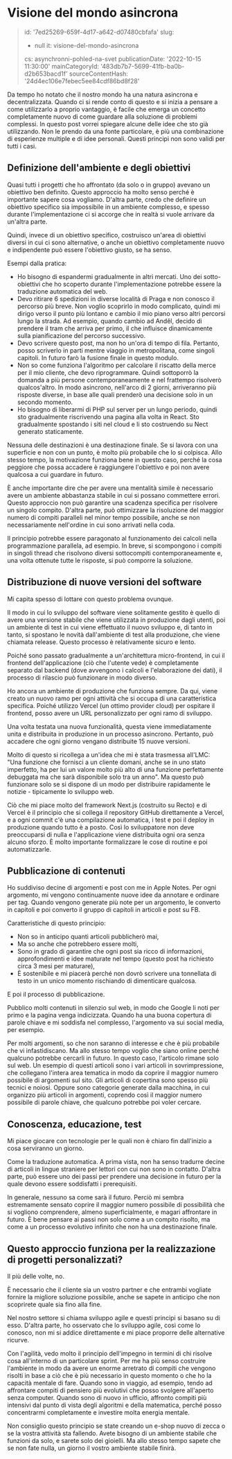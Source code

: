 Visione del mondo asincrona
===========================

> id: '7ed25269-659f-4d17-a642-d07480cbfafa'
> slug:
> 	- null
> 	it: visione-del-mondo-asincrona
> 
> cs: asynchronni-pohled-na-svet
> publicationDate: '2022-10-15 11:30:00'
> mainCategoryId: '483db7b7-5699-41fb-ba0b-d2b653bacd1f'
> sourceContentHash: '24d4ec106e7febec5ee84cdf86bd8f28'

Da tempo ho notato che il nostro mondo ha una natura asincrona e decentralizzata. Quando ci si rende conto di questo e si inizia a pensare a come utilizzarlo a proprio vantaggio, è facile che emerga un concetto completamente nuovo di come guardare alla soluzione di problemi complessi. In questo post vorrei spiegare alcune delle idee che sto già utilizzando. Non le prendo da una fonte particolare, è più una combinazione di esperienze multiple e di idee personali. Questi principi non sono validi per tutti i casi.

Definizione dell'ambiente e degli obiettivi
-------------------------

Quasi tutti i progetti che ho affrontato (da solo o in gruppo) avevano un obiettivo ben definito. Questo approccio ha molto senso perché è importante sapere cosa vogliamo. D'altra parte, credo che definire un obiettivo specifico sia impossibile in un ambiente complesso, e spesso durante l'implementazione ci si accorge che in realtà si vuole arrivare da un'altra parte.

Quindi, invece di un obiettivo specifico, costruisco un'area di obiettivi diversi in cui ci sono alternative, o anche un obiettivo completamente nuovo e indipendente può essere l'obiettivo giusto, se ha senso.

Esempi dalla pratica:

- Ho bisogno di espandermi gradualmente in altri mercati. Uno dei sotto-obiettivi che ho scoperto durante l'implementazione potrebbe essere la traduzione automatica del web.
- Devo ritirare 6 spedizioni in diverse località di Praga e non conosco il percorso più breve. Non voglio scoprirlo in modo complicato, quindi mi dirigo verso il punto più lontano e cambio il mio piano verso altri percorsi lungo la strada. Ad esempio, quando cambio ad Anděl, decido di prendere il tram che arriva per primo, il che influisce dinamicamente sulla pianificazione del percorso successivo.
- Devo scrivere questo post, ma non ho un'ora di tempo di fila. Pertanto, posso scriverlo in parti mentre viaggio in metropolitana, come singoli capitoli. In futuro farò la fusione finale in questo modulo.
- Non so come funziona l'algoritmo per calcolare il riscatto della merce per il mio cliente, che devo riprogrammare. Quindi sottoporrò la domanda a più persone contemporaneamente e nel frattempo risolverò qualcos'altro. In modo asincrono, nell'arco di 2 giorni, arriveranno più risposte diverse, in base alle quali prenderò una decisione solo in un secondo momento.
- Ho bisogno di liberarmi di PHP sul server per un lungo periodo, quindi sto gradualmente riscrivendo una pagina alla volta in React. Sto gradualmente spostando i siti nel cloud e li sto costruendo su Nect generato staticamente.

Nessuna delle destinazioni è una destinazione finale. Se si lavora con una superficie e non con un punto, è molto più probabile che lo si colpisca. Allo stesso tempo, la motivazione funziona bene in questo caso, perché la cosa peggiore che possa accadere è raggiungere l'obiettivo e poi non avere qualcosa a cui guardare in futuro.

È anche importante dire che per avere una mentalità simile è necessario avere un ambiente abbastanza stabile in cui si possano commettere errori. Questo approccio non può garantire una scadenza specifica per risolvere un singolo compito. D'altra parte, può ottimizzare la risoluzione del maggior numero di compiti paralleli nel minor tempo possibile, anche se non necessariamente nell'ordine in cui sono arrivati nella coda.

Il principio potrebbe essere paragonato al funzionamento dei calcoli nella programmazione parallela, ad esempio. In breve, si scompongono i compiti in singoli thread che risolvono diversi sottocompiti contemporaneamente e, una volta ottenute tutte le risposte, si può comporre la soluzione.

Distribuzione di nuove versioni del software
--------------------------------

Mi capita spesso di lottare con questo problema ovunque.

Il modo in cui lo sviluppo del software viene solitamente gestito è quello di avere una versione stabile che viene utilizzata in produzione dagli utenti, poi un ambiente di test in cui viene effettuato il nuovo sviluppo e, di tanto in tanto, si spostano le novità dall'ambiente di test alla produzione, che viene chiamata release. Questo processo è relativamente sicuro e lento.

Poiché sono passato gradualmente a un'architettura micro-frontend, in cui il frontend dell'applicazione (ciò che l'utente vede) è completamente separato dal backend (dove avvengono i calcoli e l'elaborazione dei dati), il processo di rilascio può funzionare in modo diverso.

Ho ancora un ambiente di produzione che funziona sempre. Da qui, viene creato un nuovo ramo per ogni attività che si occupa di una caratteristica specifica. Poiché utilizzo Vercel (un ottimo provider cloud) per ospitare il frontend, posso avere un URL personalizzato per ogni ramo di sviluppo.

Una volta testata una nuova funzionalità, questa viene immediatamente unita e distribuita in produzione in un processo asincrono. Pertanto, può accadere che ogni giorno vengano distribuite 15 nuove versioni.

Molto di questo si ricollega a un'idea che mi è stata trasmessa all'LMC: "Una funzione che fornisci a un cliente domani, anche se in uno stato imperfetto, ha per lui un valore molto più alto di una funzione perfettamente debuggata ma che sarà disponibile solo tra un anno". Ma questo può funzionare solo se si dispone di un modo per distribuire rapidamente le notizie - tipicamente lo sviluppo web.

Ciò che mi piace molto del framework Next.js (costruito su Recto) e di Vercel è il principio che si collega il repository GitHub direttamente a Vercel, e a ogni commit c'è una compilazione automatica, i test e poi il deploy in produzione quando tutto è a posto. Così lo sviluppatore non deve preoccuparsi di nulla e l'applicazione viene distribuita ogni ora senza alcuno sforzo. È molto importante formalizzare le cose di routine e poi automatizzarle.

Pubblicazione di contenuti
----------------

Ho suddiviso decine di argomenti e post con me in Apple Notes. Per ogni argomento, mi vengono continuamente nuove idee da annotare e ordinare per tag. Quando vengono generate più note per un argomento, le converto in capitoli e poi converto il gruppo di capitoli in articoli e post su FB.

Caratteristiche di questo principio:

- Non so in anticipo quanti articoli pubblicherò mai,
- Ma so anche che potrebbero essere molti,
- Sono in grado di garantire che ogni post sia ricco di informazioni, approfondimenti e idee maturate nel tempo (questo post ha richiesto circa 3 mesi per maturare),
- È sostenibile e mi piacerà perché non dovrò scrivere una tonnellata di testo in un unico momento rischiando di dimenticare qualcosa.

E poi il processo di pubblicazione.

Pubblico molti contenuti in silenzio sul web, in modo che Google li noti per primo e la pagina venga indicizzata. Quando ha una buona copertura di parole chiave e mi soddisfa nel complesso, l'argomento va sui social media, per esempio.

Per molti argomenti, so che non saranno di interesse e che è più probabile che vi infastidiscano. Ma allo stesso tempo voglio che siano online perché qualcuno potrebbe cercarli in futuro. In questo caso, l'articolo rimane solo sul web. Un esempio di questi articoli sono i vari articoli in sovrimpressione, che collegano l'intera area tematica in modo da coprire il maggior numero possibile di argomenti sul sito. Gli articoli di copertina sono spesso più tecnici e noiosi. Oppure sono categorie generate dalla macchina, in cui organizzo più articoli in argomenti, coprendo così il maggior numero possibile di parole chiave, che qualcuno potrebbe poi voler cercare.

Conoscenza, educazione, test
------------------------------

Mi piace giocare con tecnologie per le quali non è chiaro fin dall'inizio a cosa serviranno un giorno.

Come la traduzione automatica. A prima vista, non ha senso tradurre decine di articoli in lingue straniere per lettori con cui non sono in contatto. D'altra parte, può essere uno dei passi per prendere una decisione in futuro per la quale devono essere soddisfatti i prerequisiti.

In generale, nessuno sa come sarà il futuro. Perciò mi sembra estremamente sensato coprire il maggior numero possibile di possibilità che si vogliono comprendere, almeno superficialmente, e magari affrontare in futuro. È bene pensare ai passi non solo come a un compito risolto, ma come a un processo evolutivo infinito che non ha una destinazione finale.

Questo approccio funziona per la realizzazione di progetti personalizzati?
--------------------------------------------------------

Il più delle volte, no.

È necessario che il cliente sia un vostro partner e che entrambi vogliate fornire la migliore soluzione possibile, anche se sapete in anticipo che non scoprirete quale sia fino alla fine.

Nel nostro settore si chiama sviluppo agile e questi principi si basano su di esso. D'altra parte, ho osservato che lo sviluppo agile, così come lo conosco, non mi si addice direttamente e mi piace proporre delle alternative ricurve.

Con l'agilità, vedo molto il principio dell'impegno in termini di chi risolve cosa all'interno di un particolare sprint. Per me ha più senso costruire l'ambiente in modo da avere un enorme arretrato di compiti che vengono risolti in base a ciò che è più necessario in questo momento o che ho la capacità mentale di fare. Quando sono in viaggio, ad esempio, tendo ad affrontare compiti di pensiero più evolutivi che posso svolgere all'aperto senza computer. Quando sono di nuovo in ufficio, affronto compiti più intensivi dal punto di vista degli algoritmi e della matematica, perché posso concentrarmi completamente e investire molta energia mentale.

Non consiglio questo principio se state creando un e-shop nuovo di zecca o se la vostra attività sta fallendo. Avete bisogno di un ambiente stabile che funzioni da solo, e sarete solo dei gioielli. Ma allo stesso tempo sapete che se non fate nulla, un giorno il vostro ambiente stabile finirà.
